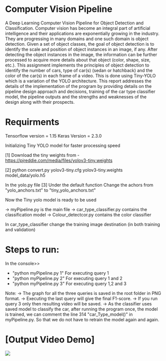 # Computer Vision Pipeline
 A Deep Learning Computer Vision Pipeline for Object Detection and Classification. Computer vision has become an integral part of artificial intelligence and their applications are exponentially growing in the industry. They are progressing in many domains and one such domain is object detection. Given a set of object classes, the goal of object detection is to identify the scale and position of object instances in an image, if any. After detecting the object instances in the image, the information can be further processed to acquire more details about that object (color, shape, size, etc.). This assignment implements the principles of object detection to identify the number of cars, type of car(s) (sedan or hatchback) and the color of the car(s) in each frame of a video. This is done using Tiny-YOLO which is a variation of the YOLO architecture. This report addresses the details of the implementation of the program by providing details on the pipeline design approach and decisions, training of the car type classifier model, the pipeline outputs and the strengths and weaknesses of the design along with their prospects. 
 
# Requirments
Tensorflow version = 1.15
Keras Version = 2.3.0

Initializing Tiny YOLO model for faster processing speed 

[1] Download the tiny weights from - https://pjreddie.com/media/files/yolov3-tiny.weights

[2] python convert.py yolov3-tiny.cfg yolov3-tiny.weights model_data/yolo.h5

In the yolo.py file 
[3] Under the default function
	Change the achors from "yolo_anchors.txt" to "tiny_yolo_anchors.txt"

Now the Tiny yolo model is ready to be used 


-> myPipeline.py is the main file
-> car_type_classifier.py contains the classification model
-> Colour_detectcor.py contains the color classifier

In car_type_classifier change the training image destination (in both training and validation)


# Steps to run:

In the console>>


* "python myPipeline.py 1"    For executing query 1
* "python myPipeline.py 2"    For executing query 1 and 2
* "python myPipeline.py 3"    For executing query 1,2 and 3
 

Note:
-> The graph for all the three queries is saved in the root folder in PNG format.
-> Executing the last query will give the final F1-score. 
-> If you run query 3 only then resulting video will be saved.
-> As the classifier uses saved model to classify the car, after running 
	the program once, the model is trained, we can comment 
	the line 314 "car_Type_model()" in myPipeline.py. So that we do not have to
	retrain the model again and again.
# [Output Video Demo]
![](Output.gif)
